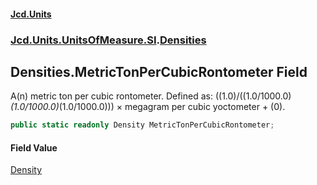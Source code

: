 #### [Jcd.Units](index.md 'index')
### [Jcd.Units.UnitsOfMeasure.SI](Jcd.Units.UnitsOfMeasure.SI.md 'Jcd.Units.UnitsOfMeasure.SI').[Densities](Densities.md 'Jcd.Units.UnitsOfMeasure.SI.Densities')

## Densities.MetricTonPerCubicRontometer Field

A(n) metric ton per cubic rontometer. Defined as: ((1.0)/((1.0/1000.0)*(1.0/1000.0)*(1.0/1000.0))) × megagram per cubic yoctometer + (0).

```csharp
public static readonly Density MetricTonPerCubicRontometer;
```

#### Field Value
[Density](Density.md 'Jcd.Units.UnitTypes.Density')